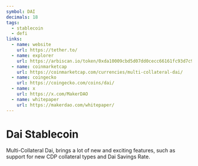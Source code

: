 ```yaml
---
symbol: DAI
decimals: 18
tags:
  - stablecoin
  - defi
links:
  - name: website
    url: https://tether.to/
  - name: explorer
    url: https://arbiscan.io/token/0xda10009cbd5d07dd0cecc66161fc93d7c9000da1
  - name: coinmarketcap
    url: https://coinmarketcap.com/currencies/multi-collateral-dai/
  - name: coingecko
    url: https://coingecko.com/coins/dai/
  - name: x
    url: https://x.com/MakerDAO
  - name: whitepaper
    url: https://makerdao.com/whitepaper/
---
```


# Dai Stablecoin

Multi-Collateral Dai, brings a lot of new and exciting features, such as support for new CDP collateral types and Dai Savings Rate.
